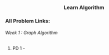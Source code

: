 <h3 align="center"> Learn Algorithm </h3>

### All Problem Links:
<h6> Week 1 : Graph Algorithm </h6>

1. PD 1 - 
